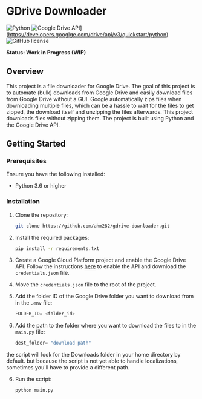 # GDrive Downloader

![Python](https://img.shields.io/badge/python-3670A0?style=for-the-badge&logo=python&logoColor=ffdd54)
![Google Drive API](https://img.shields.io/badge/Google%20Drive%20API-4285F)](https://developers.googlge.com/drive/api/v3/quickstart/python)
![GitHub license](https://img.shields.io/github/license/ahm282/gdrive-downloader)

**Status: Work in Progress (WIP)**

## Overview

This project is a file downloader for Google Drive. The goal of this project is to automate (bulk) downloads from Google Drive and easily download files from Google Drive without a GUI.
Google automatically zips files when downloading multiple files, which can be a hassle to wait for the files to get zipped, the download itself and unzipping the files afterwards.
This project downloads files without zipping them.
The project is built using Python and the Google Drive API.

## Getting Started

### Prerequisites

Ensure you have the following installed:
 
- Python 3.6 or higher

### Installation

1. Clone the repository:

   ```bash
   git clone https://github.com/ahm282/gdrive-downloader.git
    ```
2. Install the required packages:

   ```bash
   pip install -r requirements.txt
   ```
3. Create a Google Cloud Platform project and enable the Google Drive API. Follow the instructions [here](https://developers.google.com/drive/api/v3/quickstart/python) to enable the API and download the `credentials.json` file.

4. Move the `credentials.json` file to the root of the project.

5. Add the folder ID of the Google Drive folder you want to download from in the `.env` file:

   ```python
   FOLDER_ID= <folder_id>
   ```  
6. Add the path to the folder where you want to download the files to in the `main.py` file:

   ```python
   dest_folder= "download path"
   ```
the script will look for the Downloads folder in your home directory by default.
but because the script is not yet able to handle localizations, sometimes you'll have to provide a different path.

6. Run the script:

   ```bash
   python main.py
   ```
